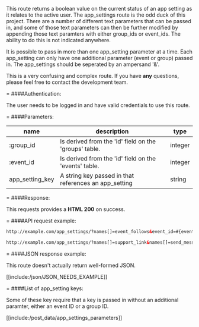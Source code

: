 <!-- --- title: GET /app_settings -->

This route returns a boolean value on the current status of an app setting as it relates to the active user. The app_settings route is the odd duck of this project. There are a number of different text parameters that can be passed in, and some of those text parameters can then be further modified by appending those text paramters with either group_ids or event_ids. The ability to do this is not indicated anywhere.

It is possible to pass in more than one app_setting parameter at a time. Each app_setting can only have one additional parameter (event or group) passed in. The app_settings should be seperated by an ampersand '&'.

This is a very confusing and complex route. If you have **any** questions, please feel free to contact the development team.

=
####Authentication:

The user needs to be logged in and have valid credentials to use this route.

=
####Parameters:

| name | description | type |
|------|-------------|------|
| :group_id | Is derived from the 'id' field on the 'groups' table. | integer
| :event_id | Is derived from the 'id' field on the 'events' table. | integer
| app_setting_key| A string key passed in that references an app_setting | string

=
####Response:

This requests provides a <strong>HTML 200</strong> on success.

=
####API request example:
```html
http://example.com/app_settings/?names[]=event_follows&event_id=#{event.id}

http://example.com/app_settings/?names[]=support_link&names[]=send_messages&names[]=groups_in_navigation&names[]=show_me_on_lists&names[]=like_posts&names[]=show_group_member_list&names[]=post_comment_updates&names[]=delete_post_warning&names[]=event_session_evaluations&group_id=#{group.id}&event_id=#{event.id}

```

=
####JSON response example:

This route doesn't actually return well-formed JSON.

[[include:/json/JSON_NEEDS_EXAMPLE]]

=
####List of app_setting keys:

Some of these key require that a key is passed in without an additional paramter, either an event ID or a group ID. 

[[include:/post_data/app_settings_parameters]]